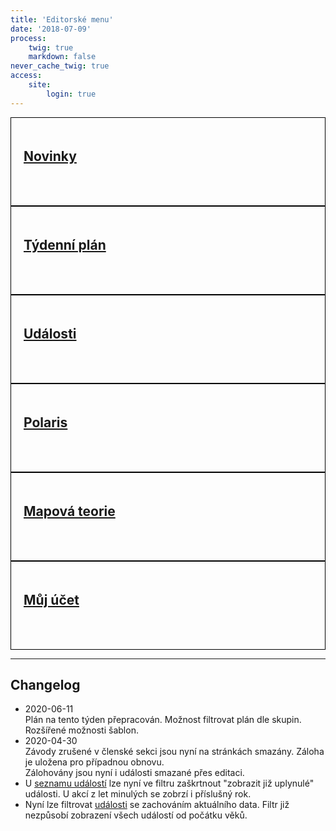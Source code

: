 ```yaml
---
title: 'Editorské menu'
date: '2018-07-09'
process:
    twig: true
    markdown: false
never_cache_twig: true
access:
    site:
        login: true
---
```

<style>
    .row > div > a {
        display: block;
        border: solid black 1px;
        min-height: 100px;    
        padding: 20px;
    }
</style>
<div class="row no-gutters">
    <div class="col-sm-6 col-md-4">
        <a href="/auth/novinky">
            <h2>Novinky</h2>
        </a>
    </div>
    <div class="col-sm-6 col-md-4">
        <a href="/auth/plan2">
            <h2>Týdenní plán</h2>
        </a>
    </div>
    <div class="col-sm-6 col-md-4">
        <a href="/auth/events">
            <h2>Události</h2>
        </a>
    </div>
    <div class="col-sm-6 col-md-4">
        <a href="/auth/polaris">
            <h2>Polaris</h2>
        </a>
    </div>
    <div class="col-sm-6 col-md-4">
        <a href="/auth/maptheory">
            <h2>Mapová teorie</h2>
        </a>
    </div>
    <div class="col-sm-6 col-md-4">
        <a href="/user_profile">
            <h2>Můj účet</h2>
        </a>
    </div>
</div>
<hr>
<h2>Changelog</h2>
<ul>
    <li>2020-06-11 <br> Plán na tento týden přepracován. Možnost filtrovat plán dle skupin. Rozšířené možnosti šablon.</li>
    <li>2020-04-30 <br>Závody zrušené v členské sekci jsou nyní na stránkách smazány. Záloha je uložena pro případnou obnovu. <br>Zálohovány jsou nyní i události smazané přes editaci.</li>
    <li>U <a href="https://zabiny.club/auth/events">seznamu událostí</a> lze nyní ve filtru zaškrtnout "zobrazit již uplynulé" události. U akcí z let minulých se zobrzí i příslušný rok.</li>
    <li>Nyní lze filtrovat  <a href="https://zabiny.club/auth/events">události</a> se zachováním aktuálního data. Filtr již nezpůsobí zobrazení všech událostí od počátku věků.</li>
</ul>
